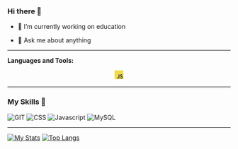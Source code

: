 ### Hi there 👋

- 🔭 I’m currently working on education
<!-- - 🌱 I’m currently learning  -->
<!-- - 👯 I’m looking to collaborate on ... -->
<!-- - 🤔 I’m looking for help with ... -->
- 💬 Ask me about anything
<!-- - 📫 How to reach me: ... -->
<!-- - ⚡ Fun fact: ... -->

---

**Languages and Tools:**
<div align= "center" >
<code><img height="20" src="https://raw.githubusercontent.com/github/explore/80688e429a7d4ef2fca1e82350fe8e3517d3494d/topics/javascript/javascript.png"></code>

</div>

---

### My Skills 🚀
![GIT](https://img.shields.io/badge/git-%3776AB.svg?style=for-the-badge&logo=git&logoColor=white&color=F05032)
![CSS](https://img.shields.io/badge/css3-%1572B6.svg?style=for-the-badge&logo=css3&logoColor=white&color=1572B6)
![Javascript](https://img.shields.io/badge/javscript-%F7DF1E.svg?style=for-the-badge&logo=javascript&logoColor=black&color=F7DF1E)
![MySQL](https://img.shields.io/badge/mysql-%4479A1.svg?style=for-the-badge&logo=mysql&logoColor=white&color=4479A1)

----

[![My Stats](https://github-readme-stats.vercel.app/api?username=ToniCalfim&show_icons=true&theme=radical)](https://github.com/ToniCalfim/github-readme-stats) [![Top Langs](https://github-readme-stats.vercel.app/api/top-langs/?username=ToniCalfim&theme=cobalt)](https://github.com/ToniCalfim/github-readme-stats)
